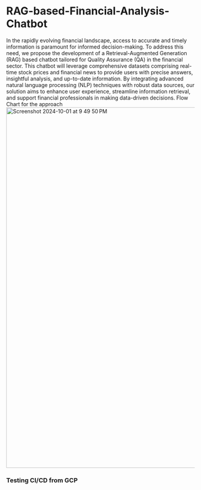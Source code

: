 # RAG-based-Financial-Analysis-Chatbot
In the rapidly evolving financial landscape, access to accurate and timely information is paramount for informed decision-making. To address this need, we propose the development of a Retrieval-Augmented Generation (RAG) based chatbot tailored for Quality Assurance (QA) in the financial sector. This chatbot will leverage comprehensive datasets comprising real-time stock prices and financial news to provide users with precise answers, insightful analysis, and up-to-date information. By integrating advanced natural language processing (NLP) techniques with robust data sources, our solution aims to enhance user experience, streamline information retrieval, and support financial professionals in making data-driven decisions.
Flow Chart for the approach <img width="962" alt="Screenshot 2024-10-01 at 9 49 50 PM" src="https://github.com/user-attachments/assets/5db6837d-094b-471e-b194-c07248fd35f8">







### Testing CI/CD from GCP
